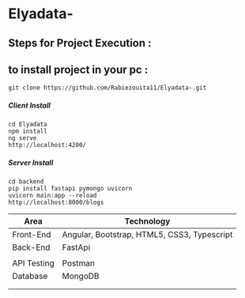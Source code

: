 # Elyadata-
 

## Steps for Project Execution :

## to install project in your pc :
```
git clone https://github.com/Rabiezouita11/Elyadata-.git
```
##### Client Install
```
cd Elyadata
npm install 
ng serve 
http://localhost:4200/
```

##### Server Install
```
cd backend
pip install fastapi pymongo uvicorn 
uvicorn main:app --reload 
http://localhost:8000/blogs
```
<table>
<thead>
<tr>
<th>Area</th>
<th>Technology</th>
</tr>
</thead>
<tbody>
	<tr>
		<td>Front-End</td>
		<td>Angular, Bootstrap, HTML5, CSS3, Typescript</td>
	</tr>
	<tr>
		<td>Back-End</td>
		<td>FastApi</td>
	</tr>
  <tr>
		<td></td>
		<td></td>
	</tr>
	<tr>
		<td>API Testing</td>
		<td>Postman</td>
	</tr>
	<tr>
		<td>Database</td>
		<td>MongoDB</td>
	</tr>
  <tr>
		<td></td>
		<td></td>
	</tr>
    <tr>
		<td></td>
		<td></td>
	</tr>
</tbody>
</table>
